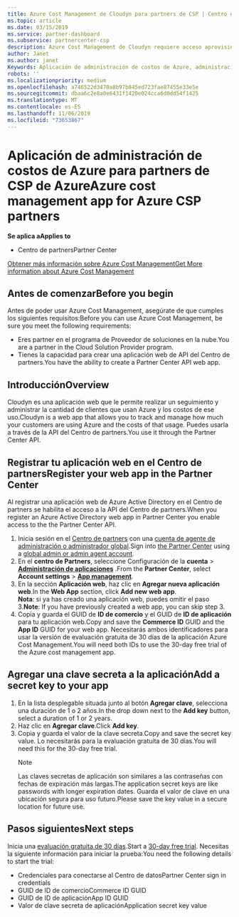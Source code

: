 ```yaml
---
title: Azure Cost Management de Cloudyn para partners de CSP | Centro de partners
ms.topic: article
ms.date: 03/15/2019
ms.service: partner-dashboard
ms.subservice: partnercenter-csp
description: Azure Cost Management de Cloudyn requiere acceso aprovisionado a la API del Centro de partners.
author: Janet
ms.author: janet
Keywords: Aplicación de administración de costos de Azure, administración de costos, Web Apps
robots: ''
ms.localizationpriority: medium
ms.openlocfilehash: a746522d3470a8b97b845ed723fae87455e33e5e
ms.sourcegitcommit: dbaa6c2e8a0e6431f1420e024cca6d0dd54f1425
ms.translationtype: MT
ms.contentlocale: es-ES
ms.lasthandoff: 11/06/2019
ms.locfileid: "73653867"
---
```

# <a name="azure-cost-management-app-for-azure-csp-partners"></a><span data-ttu-id="6eb15-104">Aplicación de administración de costos de Azure para partners de CSP de Azure</span><span class="sxs-lookup"><span data-stu-id="6eb15-104">Azure cost management app for Azure CSP partners</span></span>  

<span data-ttu-id="6eb15-105">**Se aplica a**</span><span class="sxs-lookup"><span data-stu-id="6eb15-105">**Applies to**</span></span>

-  <span data-ttu-id="6eb15-106">Centro de partners</span><span class="sxs-lookup"><span data-stu-id="6eb15-106">Partner Center</span></span>

[<span data-ttu-id="6eb15-107">Obtener más información sobre Azure Cost Management</span><span class="sxs-lookup"><span data-stu-id="6eb15-107">Get More information about Azure Cost Management</span></span>](https://go.microsoft.com/fwlink/p/?linkid=857893)

## <a name="before-you-begin"></a><span data-ttu-id="6eb15-108">Antes de comenzar</span><span class="sxs-lookup"><span data-stu-id="6eb15-108">Before you begin</span></span>
<span data-ttu-id="6eb15-109">Antes de poder usar Azure Cost Management, asegúrate de que cumples los siguientes requisitos:</span><span class="sxs-lookup"><span data-stu-id="6eb15-109">Before you can use Azure Cost Management, be sure you meet the following requirements:</span></span>

- <span data-ttu-id="6eb15-110">Eres partner en el programa de Proveedor de soluciones en la nube.</span><span class="sxs-lookup"><span data-stu-id="6eb15-110">You are a partner in the Cloud Solution Provider program.</span></span>
- <span data-ttu-id="6eb15-111">Tienes la capacidad para crear una aplicación web de API del Centro de partners.</span><span class="sxs-lookup"><span data-stu-id="6eb15-111">You have the ability to create a Partner Center API web app.</span></span>

## <a name="overview"></a><span data-ttu-id="6eb15-112">Introducción</span><span class="sxs-lookup"><span data-stu-id="6eb15-112">Overview</span></span>

<span data-ttu-id="6eb15-113">Cloudyn es una aplicación web que le permite realizar un seguimiento y administrar la cantidad de clientes que usan Azure y los costos de ese uso.</span><span class="sxs-lookup"><span data-stu-id="6eb15-113">Cloudyn is a web app that allows you to track and manage how much your customers are using Azure and the costs of that usage.</span></span> <span data-ttu-id="6eb15-114">Puedes usarla a través de la API del Centro de partners.</span><span class="sxs-lookup"><span data-stu-id="6eb15-114">You use it through the Partner Center API.</span></span>

## <a name="register-your-web-app-in-the-partner-center"></a><span data-ttu-id="6eb15-115">Registrar tu aplicación web en el Centro de partners</span><span class="sxs-lookup"><span data-stu-id="6eb15-115">Register your web app in the Partner Center</span></span>
<span data-ttu-id="6eb15-116">Al registrar una aplicación web de Azure Active Directory en el Centro de partners se habilita el acceso a la API del Centro de partners.</span><span class="sxs-lookup"><span data-stu-id="6eb15-116">When you register an Azure Active Directory web app in Partner Center you enable access to the the Partner Center API.</span></span> 
1.  <span data-ttu-id="6eb15-117">Inicia sesión en el [Centro de partners](https://partnercenter.microsoft.com/pcv/dashboard/overview) con una [cuenta de agente de administración o administrador global](create-user-accounts-and-set-permissions.md).</span><span class="sxs-lookup"><span data-stu-id="6eb15-117">Sign into [the Partner Center](https://partnercenter.microsoft.com/pcv/dashboard/overview) using a [global admin or admin agent account](create-user-accounts-and-set-permissions.md).</span></span>
2.  <span data-ttu-id="6eb15-118">En el **centro de Partners**, seleccione Configuración de la **cuenta** &gt; **[Administración de aplicaciones](https://partnercenter.microsoft.com/pcv/apiintegration/appmanagement)** .</span><span class="sxs-lookup"><span data-stu-id="6eb15-118">From the **Partner Center**, select **Account settings** &gt; **[App management](https://partnercenter.microsoft.com/pcv/apiintegration/appmanagement)**.</span></span>
3.  <span data-ttu-id="6eb15-119">En la sección **Aplicación web**, haz clic en **Agregar nueva aplicación web**.</span><span class="sxs-lookup"><span data-stu-id="6eb15-119">In the **Web App** section, click **Add new web app**.</span></span>
<br> <span data-ttu-id="6eb15-120">**Nota**: si ya has creado una aplicación web, puedes omitir el paso 3.</span><span class="sxs-lookup"><span data-stu-id="6eb15-120">**Note**: If you have previously created a web app, you can skip step 3.</span></span>
4.  <span data-ttu-id="6eb15-121">Copia y guarda el GUID de **ID de comercio** y el GUID de **ID de aplicación** para tu aplicación web.</span><span class="sxs-lookup"><span data-stu-id="6eb15-121">Copy and save the **Commerce ID** GUID and the **App ID** GUID for your web app.</span></span> <span data-ttu-id="6eb15-122">Necesitarás ambos identificadores para usar la versión de evaluación gratuita de 30 días de la aplicación Azure Cost Management.</span><span class="sxs-lookup"><span data-stu-id="6eb15-122">You will need both IDs to use the 30-day free trial of the Azure cost management app.</span></span>

## <a name="add-a-secret-key-to-your-app"></a><span data-ttu-id="6eb15-123">Agregar una clave secreta a la aplicación</span><span class="sxs-lookup"><span data-stu-id="6eb15-123">Add a secret key to your app</span></span>
1. <span data-ttu-id="6eb15-124">En la lista desplegable situada junto al botón **Agregar clave**, selecciona una duración de 1 o 2 años.</span><span class="sxs-lookup"><span data-stu-id="6eb15-124">In the drop down next to the **Add key** button, select a duration of 1 or 2 years.</span></span>
2. <span data-ttu-id="6eb15-125">Haz clic en **Agregar clave**.</span><span class="sxs-lookup"><span data-stu-id="6eb15-125">Click **Add key**.</span></span> 
3. <span data-ttu-id="6eb15-126">Copia y guarda el valor de la clave secreta.</span><span class="sxs-lookup"><span data-stu-id="6eb15-126">Copy and save the secret key value.</span></span> <span data-ttu-id="6eb15-127">Lo necesitarás para la evaluación gratuita de 30 días.</span><span class="sxs-lookup"><span data-stu-id="6eb15-127">You will need this for the 30-day free trial.</span></span><br>
   > [!NOTE]  
   > <span data-ttu-id="6eb15-128">Las claves secretas de aplicación son similares a las contraseñas con fechas de expiración más largas.</span><span class="sxs-lookup"><span data-stu-id="6eb15-128">The application secret keys are like passwords with longer expiration dates.</span></span> <span data-ttu-id="6eb15-129">Guarda el valor de clave en una ubicación segura para uso futuro.</span><span class="sxs-lookup"><span data-stu-id="6eb15-129">Please save the key value in a secure location for future use.</span></span>

## <a name="next-steps"></a><span data-ttu-id="6eb15-130">Pasos siguientes</span><span class="sxs-lookup"><span data-stu-id="6eb15-130">Next steps</span></span>
<span data-ttu-id="6eb15-131">Inicia una [evaluación gratuita de 30 días](https://go.microsoft.com/fwlink/?linkid=857895).</span><span class="sxs-lookup"><span data-stu-id="6eb15-131">Start a [30-day free trial](https://go.microsoft.com/fwlink/?linkid=857895).</span></span>
<span data-ttu-id="6eb15-132">Necesitas la siguiente información para iniciar la prueba:</span><span class="sxs-lookup"><span data-stu-id="6eb15-132">You need the following details to start the trial:</span></span>
- <span data-ttu-id="6eb15-133">Credenciales para conectarse al Centro de datos</span><span class="sxs-lookup"><span data-stu-id="6eb15-133">Partner Center sign in credentials</span></span>
- <span data-ttu-id="6eb15-134">GUID de ID de comercio</span><span class="sxs-lookup"><span data-stu-id="6eb15-134">Commerce ID GUID</span></span>
- <span data-ttu-id="6eb15-135">GUID de ID de aplicación</span><span class="sxs-lookup"><span data-stu-id="6eb15-135">App ID GUID</span></span>
- <span data-ttu-id="6eb15-136">Valor de clave secreta de aplicación</span><span class="sxs-lookup"><span data-stu-id="6eb15-136">Application secret key value</span></span>

